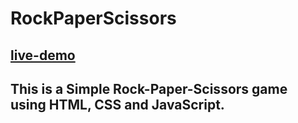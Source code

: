 # RockPaperScissors
## [live-demo](https://saisaurav78.github.io/RockPaperScissors/)
## This is a Simple Rock-Paper-Scissors game using HTML, CSS and JavaScript.
